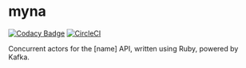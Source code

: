# myna
[![Codacy Badge](https://api.codacy.com/project/badge/Grade/82d531033ad143fe9954dcd430cdcecc)](https://www.codacy.com/app/birdfeed/myna?utm_source=github.com&utm_medium=referral&utm_content=birdfeed/myna&utm_campaign=badger)
[![CircleCI](https://circleci.com/gh/birdfeed/myna.svg?style=shield)](https://circleci.com/gh/birdfeed/myna)

Concurrent actors for the [name] API, written using Ruby, powered by Kafka.
